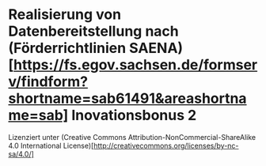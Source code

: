 Realisierung von Datenbereitstellung nach (Förderrichtlinien SAENA)[https://fs.egov.sachsen.de/formserv/findform?shortname=sab61491&areashortname=sab] Inovationsbonus 2
====
Lizenziert unter (Creative Commons Attribution-NonCommercial-ShareAlike 4.0 International License)[http://creativecommons.org/licenses/by-nc-sa/4.0/]
